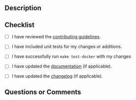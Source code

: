 ## Description

<!--
Provide a description for your pull request. Note any breaking changes.
-->

## Checklist

<!--
The following checklist items must be completed before PRs can be merged. 
-->

- [ ] I have reviewed the [contributing guidelines](https://github.com/jertel/elastalert2/blob/master/CONTRIBUTING.md).
- [ ] I have included unit tests for my changes or additions.
- [ ] I have successfully run `make test-docker` with my changes
- [ ] I have updated the [documentation](https://elastalert2.readthedocs.io) (if applicable).
- [ ] I have updated the [changelog](https://github.com/jertel/elastalert2/blob/master/CHANGELOG.md) (if applicable).


## Questions or Comments

<!--
If any of the checklist items do not apply, note the reasoning for each. If you're simply
upgrading a library version, you do not need to explain why the docs or unit tests checklist
items are not checked.

If you have questions about completing this PR, or about the process, note them here.

If you are not ready for this PR to be reviewed please mention that here.
-->
